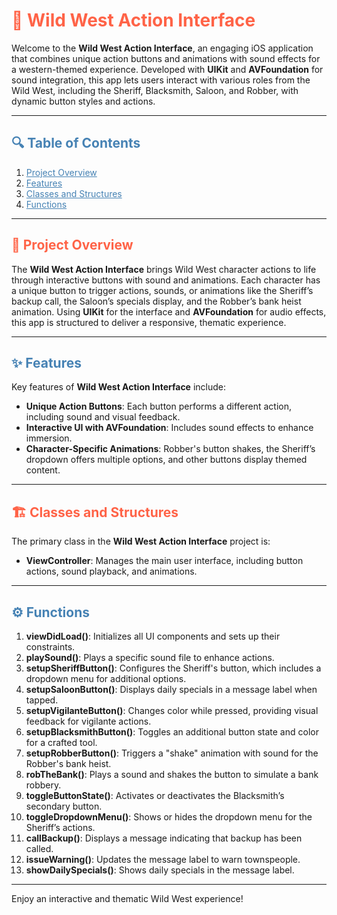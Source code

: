 <h1 style="color:#FF6347;">🤠 Wild West Action Interface</h1>

Welcome to the **Wild West Action Interface**, an engaging iOS application that combines unique action buttons and animations with sound effects for a western-themed experience. Developed with **UIKit** and **AVFoundation** for sound integration, this app lets users interact with various roles from the Wild West, including the Sheriff, Blacksmith, Saloon, and Robber, with dynamic button styles and actions.

---

<h2 style="color:#4682B4;">🔍 Table of Contents</h2>

1. <a href="#project-overview" style="color:#4682B4;">Project Overview</a>
2. <a href="#features" style="color:#4682B4;">Features</a>
3. <a href="#classes-and-structures" style="color:#4682B4;">Classes and Structures</a>
4. <a href="#functions" style="color:#4682B4;">Functions</a>

---

<h2 id="project-overview" style="color:#FF6347;">📖 Project Overview</h2>

The **Wild West Action Interface** brings Wild West character actions to life through interactive buttons with sound and animations. Each character has a unique button to trigger actions, sounds, or animations like the Sheriff’s backup call, the Saloon’s specials display, and the Robber’s bank heist animation. Using **UIKit** for the interface and **AVFoundation** for audio effects, this app is structured to deliver a responsive, thematic experience.

---

<h2 id="features" style="color:#4682B4;">✨ Features</h2>

Key features of **Wild West Action Interface** include:

- **Unique Action Buttons**: Each button performs a different action, including sound and visual feedback.
- **Interactive UI with AVFoundation**: Includes sound effects to enhance immersion.
- **Character-Specific Animations**: Robber's button shakes, the Sheriff’s dropdown offers multiple options, and other buttons display themed content.

---

<h2 id="classes-and-structures" style="color:#FF6347;">🏗️ Classes and Structures</h2>

The primary class in the **Wild West Action Interface** project is:

- **ViewController**: Manages the main user interface, including button actions, sound playback, and animations. 

---

<h2 id="functions" style="color:#4682B4;">⚙️ Functions</h2>

1. **viewDidLoad()**: Initializes all UI components and sets up their constraints.
2. **playSound()**: Plays a specific sound file to enhance actions.
3. **setupSheriffButton()**: Configures the Sheriff's button, which includes a dropdown menu for additional options.
4. **setupSaloonButton()**: Displays daily specials in a message label when tapped.
5. **setupVigilanteButton()**: Changes color while pressed, providing visual feedback for vigilante actions.
6. **setupBlacksmithButton()**: Toggles an additional button state and color for a crafted tool.
7. **setupRobberButton()**: Triggers a "shake" animation with sound for the Robber's bank heist.
8. **robTheBank()**: Plays a sound and shakes the button to simulate a bank robbery.
9. **toggleButtonState()**: Activates or deactivates the Blacksmith’s secondary button.
10. **toggleDropdownMenu()**: Shows or hides the dropdown menu for the Sheriff’s actions.
11. **callBackup()**: Displays a message indicating that backup has been called.
12. **issueWarning()**: Updates the message label to warn townspeople.
13. **showDailySpecials()**: Shows daily specials in the message label.

--- 

Enjoy an interactive and thematic Wild West experience!

